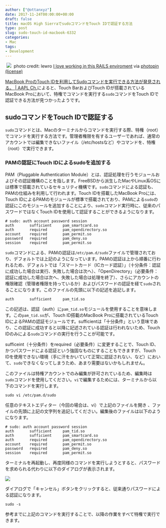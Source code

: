```yaml
---
author: ["@ottanxyz"]
date: 2017-11-24T00:00:00+00:00
draft: false
title: macOS High SierraでsudoコマンドをTouch IDで認証する方法
type: post
slug: sudo-touch-id-macbook-6332
categories:
- Mac
tags:
- Development
---
```


 ![](/uploads/2017/11/171124-5a17d0bf5b9b9.png)
 photo credit: lewro [I love working in this RAILS enviroment](http://www.flickr.com/photos/61128561@N00/3795782148) via [photopin](http://photopin.com) [(license)](https://creativecommons.org/licenses/by-nc-nd/2.0/) 



[MacBook ProのTouch IDを利用してSudoコマンドを実行できる方法が発見される。 | AAPL Ch.](https://applech2.com/archives/20171117-how-to-use-sudo-command-with-touch-id.html)によると、Touch BarおよびTouch IDが搭載されているMacBook Proにおいて、特権でコマンドを実行する`sudo`コマンドをTouch IDで認証できる方法が見つかったようです。





## sudoコマンドをTouch IDで認証する





`sudo`コマンドとは、Macのターミナルからコマンドを実行する際、特権（root）でコマンドを実行する方法です。管理者権限を有するユーザーであれば、通常のアカウントでは編集できないファイル（/etc/hostsなど）やコマンドを、特権（root）で実行できます。





### PAMの認証にTouch IDによるsudoを追加する





PAM（Pluggable Authentication Module）とは、認証処理を行うモジュールおよびその認証機構のことを指します。FreeBSDから派生したMacやLinux系OSには標準で搭載されているセキュリティ機構です。`sudo`コマンドによる認証も、PAMの仕組みを利用して行われます。Touch IDを搭載したMacBook Proには、Touch IDによるPAMのモジュールが標準で搭載されており、PAMによる`sudo`の認証にこのモジュールを追加することにより、`sudo`コマンド実行時に、従来のパスワードではなくTouch IDを使用して認証することができるようになります。




    
    # sudo: auth account password session
    auth       sufficient     pam_smartcard.so
    auth       required       pam_opendirectory.so
    account    required       pam_permit.so
    password   required       pam_deny.so
    session    required       pam_permit.so





`sudo`コマンドによる、PAMの認証は`/etc/pam.d/sudo`ファイルで管理されており、デフォルトでは上記のようになっています。PAMの認証は上から順番に行われるため、デフォルトでは「スマートカード（ICカード認証）」（十分条件：認証に成功した場合は実行、失敗した場合は次へ）、「OpenDirectory」（必要条件：認証に成功した場合は次へ、失敗した場合は処理を終了）、さらにアカウントの権限確認（管理者権限を持っているか）およびパスワードの認証を経て`sudo`されることになります。このファイルの先頭に以下の記述を追記します。




    
    auth       sufficient     pam_tid.so





この記述は、認証（auth）に`pam_tid.so`モジュールを使用することを意味します。この`pam_tid.so`が、Touch ID搭載のMacBook Proに搭載されているTouch IDによるPAMの認証モジュールです。sufficientは「十分条件」という意味であり、この認証に成功すると以降に記述されている認証は行われないため、Touch IDのみによる`sudo`コマンドの実行を行うことが可能です。





sufficeint（十分条件）をrequired（必要条件）に変更することで、Touch ID、かつパスワードによる認証という強固なものにすることもできますが、Touch IDを使用できない環境（手に汗をかいていて正常に認証されない、など）において、`sudo`できなくなってしまうため、あまり需要はないかもしれません。





このファイルは特権アカウントでのみ編集が許可されているため、編集時は`sudo`コマンドを使用してください。`vi`で編集するためには、ターミナルから以下のコマンドを実行します。




    
    sudo vi /etc/pam.d/sudo





任意のテキストエディター（今回の場合は、vi）で上記のファイルを開き
、ファイルの先頭に上記の文字列を追記してください。編集後のファイルは以下のようになります。




    
    # sudo: auth account password session
    auth       sufficient     pam_tid.so
    auth       sufficient     pam_smartcard.so
    auth       required       pam_opendirectory.so
    account    required       pam_permit.so
    password   required       pam_deny.so
    session    required       pam_permit.so





ターミナルを再起動し、再度同様のコマンドを実行しようとすると、パスワードを求められる代わりに以下のダイアログが表示されます。





![](/uploads/2017/11/171124-5a17d3e01da34.png)






ダイアログで「キャンセル」ボタンをクリックすると、従来通りパスワードによる認証になります。




    
    sudo -s





参考までに上記のコマンドを実行することで、以降の作業をすべて特権で実行できます。
